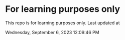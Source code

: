 # For learning purposes only
This repo is for learning purposes only.
Last updated at

Wednesday, September 6, 2023 12:09:46 PM

